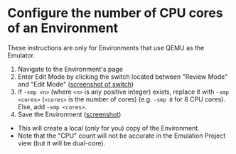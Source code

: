 # Configure the number of CPU cores of an Environment

These instructions are only for Environments that use QEMU as the Emulator.

1. Navigate to the Environment's page
2. Enter Edit Mode by clicking the switch located between "Review Mode" and "Edit Mode" ([screenshot of switch](./environment-editMode.png))
3. If `-smp <n>` (where `<n>` is any positive integer) exists, replace it with `-smp <cores>` (`<cores>` is the number of cores) (e.g. `-smp 8` for 8 CPU cores). Else, add `-smp <cores>`.
4. Save the Environment ([screenshot](./environment-edit-save.png))
  - This will create a local (only for you) copy of the Environment.
  - Note that the "CPU" count will not be accurate in the Emulation Project view (but it will be dual-core).
